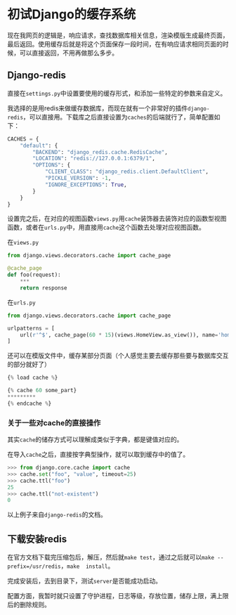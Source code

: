 # 初试Django的缓存系统

现在我网页的逻辑是，响应请求，查找数据库相关信息，渲染模版生成最终页面，最后返回。使用缓存后就是将这个页面保存一段时间，在有响应请求相同页面的时候，可以直接返回，不用再做那么多步。

## Django-redis

直接在`settings.py`中设置要使用的缓存形式，和添加一些特定的参数来自定义。

我选择的是用redis来做缓存数据库，而现在就有一个非常好的插件`django-redis`，可以直接用。下载库之后直接设置为`caches`的后端就行了，简单配置如下：

```python
CACHES = {
    "default": {
        "BACKEND": "django_redis.cache.RedisCache",
        "LOCATION": "redis://127.0.0.1:6379/1",
        "OPTIONS": {
            "CLIENT_CLASS": "django_redis.client.DefaultClient",
            "PICKLE_VERSION": -1,
            "IGNORE_EXCEPTIONS": True,
        }
    }
}
```

设置完之后，在对应的视图函数`views.py`用`cache`装饰器去装饰对应的函数型视图函数，或者在`urls.py`中，用直接用`cache`这个函数去处理对应视图函数。

在`views.py`

```python
from django.views.decorators.cache import cache_page

@cache_page
def foo(request):
    ***
    return response
```

在`urls.py`

```python
from django.views.decorators.cache import cache_page

urlpatterns = [
    url(r'^$', cache_page(60 * 15)(views.HomeView.as_view()), name='home'),
]
```

还可以在模版文件中，缓存某部分页面（个人感觉主要去缓存那些要与数据库交互的部分就好了）

```python
{% load cache %}

{% cache 60 some_part}
*********
{% endcache %}

```

### 关于一些对cache的直接操作

其实`cache`的储存方式可以理解成类似于字典，都是键值对应的。

在导入`cache`之后，直接按字典型操作，就可以取到缓存中的值了。

```python
>>> from django.core.cache import cache
>>> cache.set("foo", "value", timeout=25)
>>> cache.ttl("foo")
25
>>> cache.ttl("not-existent")
0
```

以上例子来自`django-redis`的文档。



## 下载安装redis

在官方文档下载完压缩包后，解压，然后就`make test`，通过之后就可以`make --prefix=/usr/redis`，`make  install`。

完成安装后，去到目录下，测试`server`是否能成功启动。

配置方面，我暂时就只设置了守护进程，日志等级，存放位置，储存上限，满上限后的删除规则。